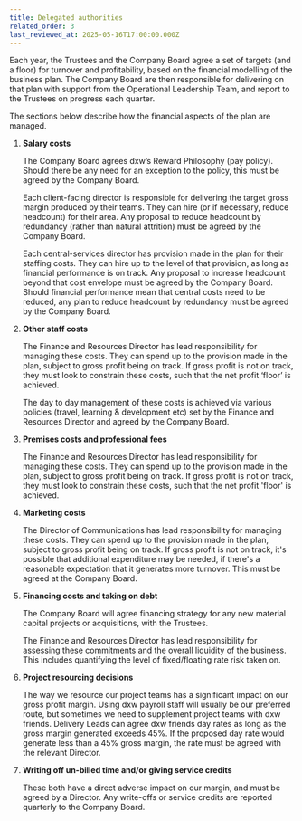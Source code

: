 ```yaml
---
title: Delegated authorities
related_order: 3
last_reviewed_at: 2025-05-16T17:00:00.000Z
---
```


Each year, the Trustees and the Company Board agree a set of targets (and a
floor) for turnover and profitability, based on the financial modelling of the
business plan. The Company Board are then responsible for delivering on that
plan with support from the Operational Leadership Team, and report to the
Trustees on progress each quarter.

The sections below describe how the financial aspects of the plan are managed.

1. **Salary costs**

   The Company Board agrees dxw’s Reward Philosophy (pay policy). Should there
   be any need for an exception to the policy, this must be agreed by the
   Company Board.

   Each client-facing director is responsible for delivering the target gross
   margin produced by their teams. They can hire (or if necessary, reduce
   headcount) for their area. Any proposal to reduce headcount by redundancy
   (rather than natural attrition) must be agreed by the Company Board.

   Each central-services director has provision made in the plan for their
   staffing costs. They can hire up to the level of that provision, as long as
   financial performance is on track. Any proposal to increase headcount beyond
   that cost envelope must be agreed by the Company Board. Should financial
   performance mean that central costs need to be reduced, any plan to reduce
   headcount by redundancy must be agreed by the Company Board.

2. **Other staff costs**

   The Finance and Resources Director has lead responsibility for managing
   these costs. They can spend up to the provision made in the plan, subject to
   gross profit being on track. If gross profit is not on track, they must look
   to constrain these costs, such that the net profit ‘floor’ is achieved.

   The day to day management of these costs is achieved via various policies
   (travel, learning & development etc) set by the Finance and Resources
   Director and agreed by the Company Board.

3. **Premises costs and professional fees**

   The Finance and Resources Director has lead responsibility for managing these costs.
   They can spend up to the provision made in the plan, subject to gross profit
   being on track. If gross profit is not on track, they must look to constrain
   these costs, such that the net profit 'floor' is achieved.

4. **Marketing costs**

   The Director of Communications has lead responsibility for managing these
   costs. They can spend up to the provision made in the plan, subject to gross
   profit being on track. If gross profit is not on track, it's possible that
   additional expenditure may be needed, if there's a reasonable expectation
   that it generates more turnover. This must be agreed at the Company Board.

5. **Financing costs and taking on debt**

   The Company Board will agree financing strategy for any new material capital
   projects or acquisitions, with the Trustees.

   The Finance and Resources Director has lead responsibility for assessing
   these commitments and the overall liquidity of the business. This includes
   quantifying the level of fixed/floating rate risk taken on.

6. **Project resourcing decisions**

   The way we resource our project teams has a significant impact on our gross
   profit margin. Using dxw payroll staff will usually be our preferred route,
   but sometimes we need to supplement project teams with dxw friends. Delivery
   Leads can agree dxw friends day rates as long as the gross margin generated
   exceeds 45%. If the proposed day rate would generate less than a 45% gross
   margin, the rate must be agreed with the relevant Director.

7. **Writing off un-billed time and/or giving service credits**

   These both have a direct adverse impact on our margin, and must be agreed by
   a Director. Any write-offs or service credits are reported quarterly to the
   Company Board.
